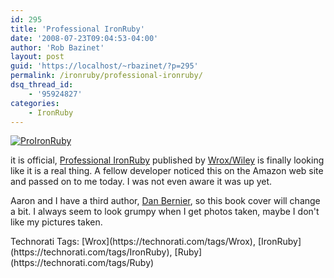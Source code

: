 ```yaml
---
id: 295
title: 'Professional IronRuby'
date: '2008-07-23T09:04:53-04:00'
author: 'Rob Bazinet'
layout: post
guid: 'https://localhost/~rbazinet/?p=295'
permalink: /ironruby/professional-ironruby/
dsq_thread_id:
    - '95924827'
categories:
    - IronRuby
---
```


[![ProIronRuby](https://accidentaltechnologist.com/files/media/image/WindowsLiveWriter/ProfessionalIronRuby_6D29/ProIronRuby_thumb.jpg)](https://accidentaltechnologist.com/files/media/image/WindowsLiveWriter/ProfessionalIronRuby_6D29/ProIronRuby_2.jpg)

it is official, [Professional IronRuby](https://www.amazon.com/Professional-IronRuby-Aaron-Junod/dp/0470377089) published by [Wrox/Wiley](https://www.wrox.com/WileyCDA/) is finally looking like it is a real thing. A fellow developer noticed this on the Amazon web site and passed on to me today. I was not even aware it was up yet.

Aaron and I have a third author, [Dan Bernier](https://invisibleblocks.wordpress.com/), so this book cover will change a bit. I always seem to look grumpy when I get photos taken, maybe I don't like my pictures taken.

<div class="wlWriterSmartContent" id="scid:0767317B-992E-4b12-91E0-4F059A8CECA8:6c608245-e2fb-4160-b646-d09c612642da" style="padding-right: 0px; display: inline; padding-left: 0px; padding-bottom: 0px; margin: 0px; padding-top: 0px">Technorati Tags: [Wrox](https://technorati.com/tags/Wrox), [IronRuby](https://technorati.com/tags/IronRuby), [Ruby](https://technorati.com/tags/Ruby)</div>